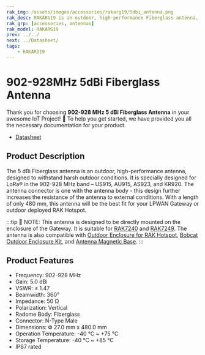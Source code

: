 ```yaml
---
rak_img: /assets/images/accessories/rakarg19/5dbi_antenna.png
rak_desc: RAKARG19 is an outdoor, high-performance Fiberglass antenna, specially designed for LoRa® in the 902-928 MHz band.
rak_grp: [accessories, antennas]
rak_model: RAKARG19
prev: ../../
next: ../Datasheet/
tags: 
    - RAKARG19
---
```


# 902-928MHz 5dBi Fiberglass Antenna

Thank you for choosing **902-928 MHz 5 dBi Fiberglass Antenna** in your awesome IoT Project! 🎉 To help you get started, we have provided you all the necessary documentation for your product.

* [Datasheet](../Datasheet/)

## Product Description

The 5&nbsp;dBi Fiberglass antenna is an outdoor, high-performance antenna, designed to withstand harsh outdoor conditions. It is specially designed for LoRa® in the 902-928&nbsp;MHz band – US915, AU915, AS923, and KR920.
The antenna connector is one with the antenna body - this design further increases the resistance of the antenna to external conditions.
With a length of only 480&nbsp;mm, this antenna will be the best fit for your LPWAN Gateway or outdoor deployed RAK Hotspot.

:::tip 📝 NOTE:
This antenna is designed to be directly mounted on the enclosure of the Gateway. It is suitable for [RAK7240](https://docs.rakwireless.com/Product-Categories/WisGate/RAK7240/Overview/) and [RAK7249](https://docs.rakwireless.com/Product-Categories/WisGate/RAK7249/Overview/). The antenna is also compatible with [Outdoor Enclosure for RAK Hotspot](https://docs.rakwireless.com/Product-Categories/Accessories/Outdoor-Enclosure-Kit/Overview/#rak-hotspot-outdoor-case), [Bobcat Outdoor Enclosure Kit](https://docs.rakwireless.com/Product-Categories/Accessories/Bobcat-Enclosure-Kit/Overview/), and [Antenna Magnetic Base](https://docs.rakwireless.com/Product-Categories/Accessories/RAKA0C52/Overview/). 
:::

## Product Features

- Frequency: 902-928&nbsp;MHz
- Gain: 5.0&nbsp;dBi
- VSWR: ≤ 1.47
- Beamwidth: 360°
- Impedance: 50&nbsp;Ω
- Polarization: Vertical
- Radome Body: Fiberglass
- Connector: N-Type Male
- Dimensions: Փ 27.0&nbsp;mm x 480.0&nbsp;mm
- Operation Temperature: -40&nbsp;°C ~ +75&nbsp;°C
- Storage Temperature: -40&nbsp;°C ~ +85&nbsp;°C
- IP67 rated
